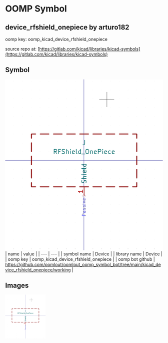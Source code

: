 # OOMP Symbol  
## device_rfshield_onepiece  by arturo182  
  
oomp key: oomp_kicad_device_rfshield_onepiece  
  
source repo at: [https://gitlab.com/kicad/libraries/kicad-symbols](https://gitlab.com/kicad/libraries/kicad-symbols)  
## Symbol  
  
[![working.png](working_600.png)](working.png)  
| name | value | 
| --- | --- | 
| symbol name | Device | 
| library name | Device | 
| oomp key | oomp_kicad_device_rfshield_onepiece | 
| oomp bot github | https://github.com/oomlout/oomlout_oomp_symbol_bot/tree/main/kicad_device_rfshield_onepiece/working | 
## Images  
  
[![working.png](working_140.png)](working.png)  
